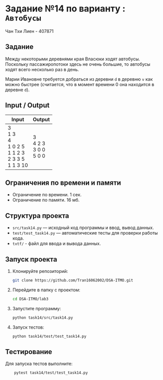 # Задание №14 по варианту  : `Автобусы`
Чан Тхи Лиен - 407871

## Задание
Между некоторыми деревнями края Власюки ходят автобусы. Поскольку пассажиропотоки здесь не очень большие,
то автобусы ходят всего несколько раз в день.

Марии Ивановне требуется добраться из деревни `d` в деревню `v` как можно быстрее (считается, что в момент
времени 0 она находится в деревне `d`).
## Input / Output 

| Input                                                            | Output                           |
|------------------------------------------------------------------|----------------------------------|
| 3<br/>1 3<br/>4<br/>1 0 2 5<br/>1 1 2 3<br/>2 3 3 5<br/>1 1 3 10 | 3<br/> 4 2 3<br/>3 0 0<br/>5 0 0 |


## Ограничения по времени и памяти

- Ограничение по времени. 1 сек.
- Ограничение по памяти. 16 мб.

## Структура проекта
- `src/task14.py` — исходный код программы и ввод, вывод данных.
- `test/test_task14.py` — автоматические тесты для проверки работы кода.
- `txtf/` - файл для ввода и вывода данных.
## Запуск проекта
1. Клонируйте репозиторий:
   ```bash
   git clone https://github.com/Tran16062002/DSA-ITMO.git
   ```
2. Перейдите в папку с проектом:
   ```bash
   cd DSA-ITMO/lab3
   ```
3. Запустите программу:
   ```bash
   python task14/src/task14.py
   ```

4. Запуск тестов:
   ```bash
   python task14/test/test_task14.py
   ```
## Тестирование
Для запуска тестов выполните:
```bash
    pytest task14/test/test_task14.py
```

